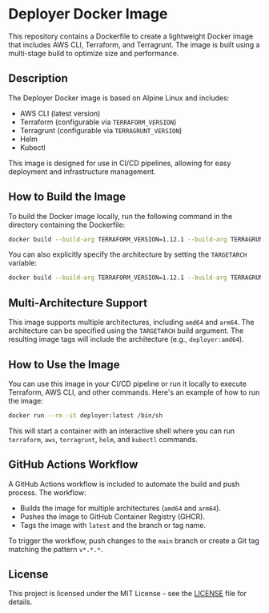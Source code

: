 # Deployer Docker Image

This repository contains a Dockerfile to create a lightweight Docker image that includes AWS CLI, Terraform, and Terragrunt. The image is built using a multi-stage build to optimize size and performance.

## Description

The Deployer Docker image is based on Alpine Linux and includes:

- AWS CLI (latest version)
- Terraform (configurable via `TERRAFORM_VERSION`)
- Terragrunt (configurable via `TERRAGRUNT_VERSION`)
- Helm
- Kubectl

This image is designed for use in CI/CD pipelines, allowing for easy deployment and infrastructure management.

## How to Build the Image

To build the Docker image locally, run the following command in the directory containing the Dockerfile:

```sh
docker build --build-arg TERRAFORM_VERSION=1.12.1 --build-arg TERRAGRUNT_VERSION=0.80.2 --build-arg TARGETARCH=$(uname -m) -t deployer:$(uname -m) .
```

You can also explicitly specify the architecture by setting the `TARGETARCH` variable:

```sh
docker build --build-arg TERRAFORM_VERSION=1.12.1 --build-arg TERRAGRUNT_VERSION=0.80.2 --build-arg TARGETARCH=arm64 -t deployer:arm64 .
```

## Multi-Architecture Support

This image supports multiple architectures, including `amd64` and `arm64`. The architecture can be specified using the `TARGETARCH` build argument. The resulting image tags will include the architecture (e.g., `deployer:amd64`).

## How to Use the Image

You can use this image in your CI/CD pipeline or run it locally to execute Terraform, AWS CLI, and other commands. Here's an example of how to run the image:

```sh
docker run --rm -it deployer:latest /bin/sh
```

This will start a container with an interactive shell where you can run `terraform`, `aws`, `terragrunt`, `helm`, and `kubectl` commands.

## GitHub Actions Workflow

A GitHub Actions workflow is included to automate the build and push process. The workflow:

- Builds the image for multiple architectures (`amd64` and `arm64`).
- Pushes the image to GitHub Container Registry (GHCR).
- Tags the image with `latest` and the branch or tag name.

To trigger the workflow, push changes to the `main` branch or create a Git tag matching the pattern `v*.*.*`.

## License

This project is licensed under the MIT License - see the [LICENSE](LICENSE) file for details.
